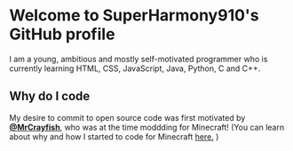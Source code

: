 # Welcome to SuperHarmony910's GitHub profile

I am a young, ambitious and mostly self-motivated programmer who is currently learning HTML, CSS, JavaScript, Java, Python, C and C++.

## Why do I code  

My desire to commit to open source code was first motivated by <strong>[@MrCrayfish](https://github.com/MrCrayfish)</strong>, who was at the time moddding for Minecraft!
(You can learn about why and how I started to code for Minecraft [here.](https://superharmony910.github.io/modification-builder) )

<title>SuperHarmony910's GitHub profile!</title>
<link rel="icon" type="image/png" href="https://avatars0.githubusercontent.com/u/57850338?s=400&u=6867f50494df1953bab9bf9c8df730bc8cb0fc13&v=4">
